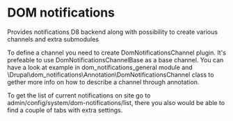 # DOM notifications
Provides notifications D8 backend along with possibility to create various channels and extra submodules

To define a channel you need to create DomNotificationsChannel plugin. It's prefeable to use DomNotificationsChannelBase as a base channel.
You can have a look at example in dom_notifications_general module and \Drupal\dom_notifications\Annotation\DomNotificationsChannel class to gether more info on how to describe a channel through annotation.

To get the list of current notifications on site go to admin/config/system/dom-notifications/list, there you also would be able to find a couple of tabs with extra settings.

